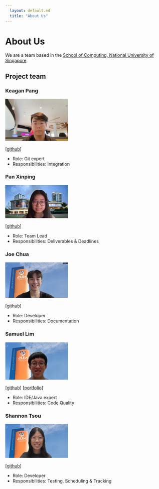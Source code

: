 ```yaml
---
  layout: default.md
  title: "About Us"
---
```


# About Us

We are a team based in the [School of Computing, National University of Singapore](http://www.comp.nus.edu.sg).

## Project team

### Keagan Pang

<img src="images/keaganpzh.png" width="200px">

[[github](https://github.com/keaganpzh)]

* Role: Git expert
* Responsibilities: Integration

### Pan Xinping

<img src="images/p-xp.png" width="200px">

[[github](http://github.com/p-xp)]

* Role: Team Lead
* Responsibilities: Deliverables & Deadlines

### Joe Chua

<img src="images/wasjoe1.jpg" width="200px">

[[github](http://github.com/wasjoe1)]

* Role: Developer
* Responsibilities: Documentation

### Samuel Lim

<img src="images/samuelim01.jpg" width="200px">

[[github](http://github.com/samuelim01)]
[[portfolio](team/samuelim01.md)]

* Role: IDE/Java expert
* Responsibilities: Code Quality

### Shannon Tsou

<img src="images/tllshan.png" width="200px">

[[github](http://github.com/tllshan)]

* Role: Developer
* Responsibilities: Testing, Scheduling & Tracking
